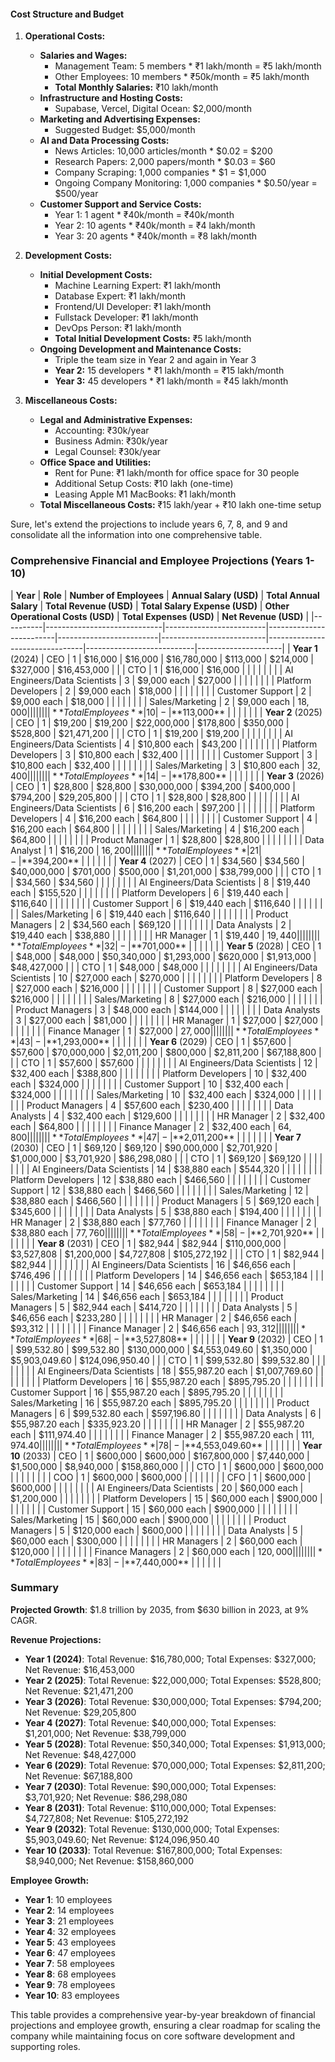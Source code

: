 #### Cost Structure and Budget

1. **Operational Costs:**

   - **Salaries and Wages:**
     - Management Team: 5 members \* ₹1 lakh/month = ₹5 lakh/month
     - Other Employees: 10 members \* ₹50k/month = ₹5 lakh/month
     - **Total Monthly Salaries:** ₹10 lakh/month
   - **Infrastructure and Hosting Costs:**
     - Supabase, Vercel, Digital Ocean: $2,000/month
   - **Marketing and Advertising Expenses:**
     - Suggested Budget: $5,000/month
   - **AI and Data Processing Costs:**
     - News Articles: 10,000 articles/month \* $0.02 = $200
     - Research Papers: 2,000 papers/month \* $0.03 = $60
     - Company Scraping: 1,000 companies \* $1 = $1,000
     - Ongoing Company Monitoring: 1,000 companies \* $0.50/year = $500/year
   - **Customer Support and Service Costs:**
     - Year 1: 1 agent \* ₹40k/month = ₹40k/month
     - Year 2: 10 agents \* ₹40k/month = ₹4 lakh/month
     - Year 3: 20 agents \* ₹40k/month = ₹8 lakh/month

2. **Development Costs:**

   - **Initial Development Costs:**
     - Machine Learning Expert: ₹1 lakh/month
     - Database Expert: ₹1 lakh/month
     - Frontend/UI Developer: ₹1 lakh/month
     - Fullstack Developer: ₹1 lakh/month
     - DevOps Person: ₹1 lakh/month
     - **Total Initial Development Costs:** ₹5 lakh/month
   - **Ongoing Development and Maintenance Costs:**
     - Triple the team size in Year 2 and again in Year 3
     - **Year 2:** 15 developers \* ₹1 lakh/month = ₹15 lakh/month
     - **Year 3:** 45 developers \* ₹1 lakh/month = ₹45 lakh/month

3. **Miscellaneous Costs:**
   - **Legal and Administrative Expenses:**
     - Accounting: ₹30k/year
     - Business Admin: ₹30k/year
     - Legal Counsel: ₹30k/year
   - **Office Space and Utilities:**
     - Rent for Pune: ₹1 lakh/month for office space for 30 people
     - Additional Setup Costs: ₹10 lakh (one-time)
     - Leasing Apple M1 MacBooks: ₹1 lakh/month
   - **Total Miscellaneous Costs:** ₹15 lakh/year + ₹10 lakh one-time setup



Sure, let's extend the projections to include years 6, 7, 8, and 9 and consolidate all the information into one comprehensive table.

### Comprehensive Financial and Employee Projections (Years 1-10)

| **Year** | **Role**                   | **Number of Employees** | **Annual Salary (USD)** | **Total Annual Salary** | **Total Revenue (USD)** | **Total Salary Expense (USD)** | **Other Operational Costs (USD)** | **Total Expenses (USD)** | **Net Revenue (USD)** |
|----------|-----------------------------|-------------------------|-------------------------|-------------------------|--------------------------|--------------------------------|---------------------------|---------------------|
| **Year 1** (2024)  | CEO | 1 | $16,000 | $16,000 | $16,780,000 | $113,000 | $214,000 | $327,000 | $16,453,000 |
| | CTO | 1 | $16,000 | $16,000 | | | | | |
| | AI Engineers/Data Scientists | 3 | $9,000 each | $27,000 | | | | | |
| | Platform Developers | 2 | $9,000 each | $18,000 | | | | | |
| | Customer Support | 2 | $9,000 each | $18,000 | | | | | |
| | Sales/Marketing | 2 | $9,000 each | $18,000 | | | | | |
| | **Total Employees** | 10 | - | **$113,000** | | | | | |
| **Year 2** (2025)  | CEO | 1 | $19,200 | $19,200 | $22,000,000 | $178,800 | $350,000 | $528,800 | $21,471,200 |
| | CTO | 1 | $19,200 | $19,200 | | | | | |
| | AI Engineers/Data Scientists | 4 | $10,800 each | $43,200 | | | | | |
| | Platform Developers | 3 | $10,800 each | $32,400 | | | | | |
| | Customer Support | 3 | $10,800 each | $32,400 | | | | | |
| | Sales/Marketing | 3 | $10,800 each | $32,400 | | | | | |
| | **Total Employees** | 14 | - | **$178,800** | | | | | |
| **Year 3** (2026)  | CEO | 1 | $28,800 | $28,800 | $30,000,000 | $394,200 | $400,000 | $794,200 | $29,205,800 |
| | CTO | 1 | $28,800 | $28,800 | | | | | |
| | AI Engineers/Data Scientists | 6 | $16,200 each | $97,200 | | | | | |
| | Platform Developers | 4 | $16,200 each | $64,800 | | | | | |
| | Customer Support | 4 | $16,200 each | $64,800 | | | | | |
| | Sales/Marketing | 4 | $16,200 each | $64,800 | | | | | |
| | Product Manager | 1 | $28,800 | $28,800 | | | | | |
| | Data Analyst | 1 | $16,200 | $16,200 | | | | | |
| | **Total Employees** | 21 | - | **$394,200** | | | | | |
| **Year 4** (2027)  | CEO | 1 | $34,560 | $34,560 | $40,000,000 | $701,000 | $500,000 | $1,201,000 | $38,799,000 |
| | CTO | 1 | $34,560 | $34,560 | | | | | |
| | AI Engineers/Data Scientists | 8 | $19,440 each | $155,520 | | | | | |
| | Platform Developers | 6 | $19,440 each | $116,640 | | | | | |
| | Customer Support | 6 | $19,440 each | $116,640 | | | | | |
| | Sales/Marketing | 6 | $19,440 each | $116,640 | | | | | |
| | Product Managers | 2 | $34,560 each | $69,120 | | | | | |
| | Data Analysts | 2 | $19,440 each | $38,880 | | | | | |
| | HR Manager | 1 | $19,440 | $19,440 | | | | | |
| | **Total Employees** | 32 | - | **$701,000** | | | | | |
| **Year 5** (2028)  | CEO | 1 | $48,000 | $48,000 | $50,340,000 | $1,293,000 | $620,000 | $1,913,000 | $48,427,000 |
| | CTO | 1 | $48,000 | $48,000 | | | | | |
| | AI Engineers/Data Scientists | 10 | $27,000 each | $270,000 | | | | | |
| | Platform Developers | 8 | $27,000 each | $216,000 | | | | | |
| | Customer Support | 8 | $27,000 each | $216,000 | | | | | |
| | Sales/Marketing | 8 | $27,000 each | $216,000 | | | | | |
| | Product Managers | 3 | $48,000 each | $144,000 | | | | | |
| | Data Analysts | 3 | $27,000 each | $81,000 | | | | | |
| | HR Manager | 1 | $27,000 | $27,000 | | | | | |
| | Finance Manager | 1 | $27,000 | $27,000 | | | | | |
| | **Total Employees** | 43 | - | **$1,293,000** | | | | | |
| **Year 6** (2029)  | CEO | 1 | $57,600 | $57,600 | $70,000,000 | $2,011,200 | $800,000 | $2,811,200 | $67,188,800 |
| | CTO | 1 | $57,600 | $57,600 | | | | | |
| | AI Engineers/Data Scientists | 12 | $32,400 each | $388,800 | | | | | |
| | Platform Developers | 10 | $32,400 each | $324,000 | | | | | |
| | Customer Support | 10 | $32,400 each | $324,000 | | | | | |
| | Sales/Marketing | 10 | $32,400 each | $324,000 | | | | | |
| | Product Managers | 4 | $57,600 each | $230,400 | | | | | |
| | Data Analysts | 4 | $32,400 each | $129,600 | | | | | |
| | HR Manager | 2 | $32,400 each | $64,800 | | | | | |
| | Finance Manager | 2 | $32,400 each | $64,800 | | | | | |
| | **Total Employees** | 47 | - | **$2,011,200** | | | | | |
| **Year 7** (2030)  | CEO | 1 | $69,120 | $69,120 | $90,000,000 | $2,701,920 | $1,000,000 | $3,701,920 | $86,298,080 |
| | CTO | 1 | $69,120 | $69,120 | | | | | |
| | AI Engineers/Data Scientists | 14 | $38,880 each | $544,320 | | | | | |
| | Platform Developers | 12 | $38,880 each | $466,560 | | | | | |
| | Customer Support | 12 | $38,880 each | $466,560 | | | | | |
| | Sales/Marketing | 12 | $38,880 each | $466,560 | | | | | |
| | Product Managers | 5 | $69,120 each | $345,600 | | | | | |
| | Data Analysts | 5 | $38,880 each | $194,400 | | | | | |
| | HR Manager | 2 | $38,880 each | $77,760 | | | | | |
| | Finance Manager | 2 | $38,880 each | $77,760 | | | | | |
| | **Total Employees** | 58 | - | **$2,701,920** | | | | | |
| **Year 8** (2031)  | CEO | 1 | $82,944 | $82,944 | $110,000,000 | $3,527,808 | $1,200,000 | $4,727,808 | $105,272,192 |
| | CTO | 1 | $82,944 | $82,944 | | | | | |
| | AI Engineers/Data Scientists | 16 | $46,656 each | $746,496 | | | | | |
| | Platform Developers | 14 | $46,656 each | $653,184 | | | | | |
| | Customer Support | 14 | $46,656 each | $653,184 | | | | | |
| | Sales/Marketing | 14 | $46,656 each | $653,184 | | | | | |
| | Product Managers | 5 | $82,944 each | $414,720 | | | | | |
| | Data Analysts | 5 | $46,656 each | $233,280 | | | | | |
| | HR Manager | 2 | $46,656 each | $93,312 | | | | | |
| | Finance Manager | 2 | $46,656 each | $93,312 | | | | | |
| | **Total Employees** | 68 | - | **$3,527,808** | | | | | |
| **Year 9** (2032)  | CEO | 1 | $99,532.80 | $99,532.80 | $130,000,000 | $4,553,049.60 | $1,350,000 | $5,903,049.60 | $124,096,950.40 |
| | CTO | 1 | $99,532.80 | $99,532.80 | | | | | |
| | AI Engineers/Data Scientists | 18 | $55,987.20 each | $1,007,769.60 | | | | | |
| | Platform Developers | 16 | $55,987.20 each | $895,795.20 | | | | | |
| | Customer Support | 16 | $55,987.20 each | $895,795.20 | | | | | |
| | Sales/Marketing | 16 | $55,987.20 each | $895,795.20 | | | | | |
| | Product Managers | 6 | $99,532.80 each | $597,196.80 | | | | | |
| | Data Analysts | 6 | $55,987.20 each | $335,923.20 | | | | | |
| | HR Manager | 2 | $55,987.20 each | $111,974.40 | | | | | |
| | Finance Manager | 2 | $55,987.20 each | $111,974.40 | | | | | |
| | **Total Employees** | 78 | - | **$4,553,049.60** | | | | | |
| **Year 10** (2033)  | CEO | 1 | $600,000 | $600,000 | $167,800,000 | $7,440,000 | $1,500,000 | $8,940,000 | $158,860,000 |
| | CTO | 1 | $600,000 | $600,000 | | | | | |
| | COO | 1 | $600,000 | $600,000 | | | | | |
| | CFO | 1 | $600,000 | $600,000 | | | | | |
| | AI Engineers/Data Scientists | 20 | $60,000 each | $1,200,000 | | | | | |
| | Platform Developers | 15 | $60,000 each | $900,000 | | | | | |
| | Customer Support | 15 | $60,000 each | $900,000 | | | | | |
| | Sales/Marketing | 15 | $60,000 each | $900,000 | | | | | |
| | Product Managers | 5 | $120,000 each | $600,000 | | | | | |
| | Data Analysts | 5 | $60,000 each | $300,000 | | | | | |
| | HR Managers | 2 | $60,000 each | $120,000 | | | | | |
| | Finance Managers | 2 | $60,000 each | $120,000 | | | | | |
| | **Total Employees** | 83 | - | **$7,440,000** | | | | | |

### Summary

**Projected Growth**: $1.8 trillion by 2035, from $630 billion in 2023, at 9% CAGR.

**Revenue Projections:**
- **Year 1 (2024)**: Total Revenue: $16,780,000; Total Expenses: $327,000; Net Revenue: $16,453,000
- **Year 2 (2025)**: Total Revenue: $22,000,000; Total Expenses: $528,800; Net Revenue: $21,471,200
- **Year 3 (2026)**: Total Revenue: $30,000,000; Total Expenses: $794,200; Net Revenue: $29,205,800
- **Year 4 (2027)**: Total Revenue: $40,000,000; Total Expenses: $1,201,000; Net Revenue: $38,799,000
- **Year 5 (2028)**: Total Revenue: $50,340,000; Total Expenses: $1,913,000; Net Revenue: $48,427,000
- **Year 6 (2029)**: Total Revenue: $70,000,000; Total Expenses: $2,811,200; Net Revenue: $67,188,800
- **Year 7 (2030)**: Total Revenue: $90,000,000; Total Expenses: $3,701,920; Net Revenue: $86,298,080
- **Year 8 (2031)**: Total Revenue: $110,000,000; Total Expenses: $4,727,808; Net Revenue: $105,272,192
- **Year 9 (2032)**: Total Revenue: $130,000,000; Total Expenses: $5,903,049.60; Net Revenue: $124,096,950.40
- **Year 10 (2033)**: Total Revenue: $167,800,000; Total Expenses: $8,940,000; Net Revenue: $158,860,000

**Employee Growth:**
- **Year 1**: 10 employees
- **Year 2**: 14 employees
- **Year 3**: 21 employees
- **Year 4**: 32 employees
- **Year 5**: 43 employees
- **Year 6**: 47 employees
- **Year 7**: 58 employees
- **Year 8**: 68 employees
- **Year 9**: 78 employees
- **Year 10**: 83 employees

This table provides a comprehensive year-by-year breakdown of financial projections and employee growth, ensuring a clear roadmap for scaling the company while maintaining focus on core software development and supporting roles.